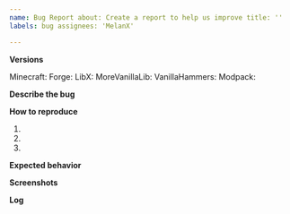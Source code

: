```yaml
---
name: Bug Report about: Create a report to help us improve title: ''
labels: bug assignees: 'MelanX'

---
```


**Versions**
<!-- Versions used for the bug -->
Minecraft:
Forge:
LibX:
MoreVanillaLib:
VanillaHammers:
Modpack:
<!-- Do not forget the name of the modpack -->

**Describe the bug**
<!-- A clear and concise description of what the bug is. -->

**How to reproduce**
<!-- Steps to reproduce the behavior -->
1.
2.
3.

**Expected behavior**
<!-- A clear and concise description of what you expected to happen. -->

**Screenshots**
<!-- If applicable, add screenshots to help explain your problem. -->

**Log**
<!-- A latest.log, or at least crash report. Don't forget to hide server ips if they should stay secret.
More information about getting a log here: https://git.io/mclogs -->